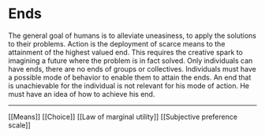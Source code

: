 # Ends

The general goal of humans is to alleviate uneasiness, to apply the solutions to their problems. Action is the deployment of scarce means to the attainment of the highest valued end. This requires the creative spark to imagining a future where the problem is in fact solved. Only individuals can have ends, there are no ends of groups or collectives. Individuals must have a possible mode of behavior to enable them to attain the ends. An end that is unachievable for the individual is not relevant for his mode of action. He must have an idea of how to achieve his end. 

---
[[Means]]
[[Choice]]
[[Law of marginal utility]]
[[Subjective preference scale]]